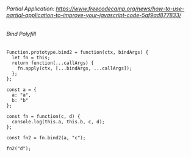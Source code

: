 ###### Partial Application: https://www.freecodecamp.org/news/how-to-use-partial-application-to-improve-your-javascript-code-5af9ad877833/

###### Bind Polyfill

```
Function.prototype.bind2 = function(ctx, bindArgs) {
  let fn = this;
  return function(...callArgs) {
    fn.apply(ctx, [...bindArgs, ...callArgs]);
  };
};

const a = {
  a: "a",
  b: "b"
};

const fn = function(c, d) {
  console.log(this.a, this.b, c, d);
};

const fn2 = fn.bind2(a, "c");

fn2("d");
```
